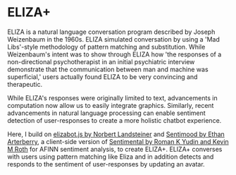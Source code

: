 # ELIZA+

ELIZA is a natural language conversation program described by Joseph Weizenbaum in the 1960s. ELIZA simulated conversation by using a 'Mad Libs'-style methodology of pattern matching and substitution. While Weizenbaum's intent was to show through ELIZA how 'the responses of a non-directional psychotherapist in an initial psychiatric interview demonstrate that the communication between man and machine was superficial,' users actually found ELIZA to be very convincing and therapeutic. 

While ELIZA's responses were originally limited to text, advancements in computation now allow us to easily integrate graphics. Similarly, recent advancements in natural language processing can enable sentiment detection of user-responses to create a more holistic chatbot experience.

Here, I build on [elizabot.js by Norbert Landsteiner](http://www.masswerk.at/elizabot/) and [Sentimood by Ethan Arterberry](https://github.com/soops/sentimood), a client-side version of [Sentimental by Roman K Yudin and Kevin M Roth](https://github.com/thinkroth/Sentimental) for AFINN sentiment analysis, to create ELIZA+. ELIZA+ converses with users using pattern matching like Eliza and in addition detects and responds to the sentiment of user-responses by updating an avatar.




